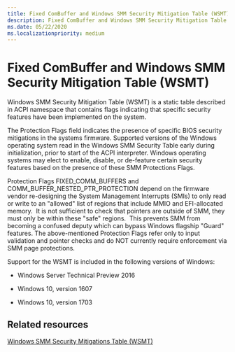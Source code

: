 ```yaml
---
title: Fixed ComBuffer and Windows SMM Security Mitigation Table (WSMT)
description: Fixed ComBuffer and Windows SMM Security Mitigation Table (WSMT)
ms.date: 05/22/2020
ms.localizationpriority: medium
---
```


# Fixed ComBuffer and Windows SMM Security Mitigation Table (WSMT)

Windows SMM Security Mitigation Table (WSMT) is a static table described in ACPI namespace that contains flags indicating that specific security features have been implemented on the system.

The Protection Flags field indicates the presence of specific BIOS security mitigations in the systems firmware. Supported versions of the Windows operating system read in the Windows SMM Security Table early during initialization, prior to start of the ACPI interpreter. Windows operating systems may elect to enable, disable, or de-feature certain security features based on the presence of these SMM Protections Flags.

Protection Flags FIXED\_COMM\_BUFFERS and COMM\_BUFFER\_NESTED\_PTR\_PROTECTION depend on the firmware vendor re-designing the System Management Interrupts (SMIs) to only read or write to an "allowed" list of regions that include MMIO and EFI-allocated memory.  It is not sufficient to check that pointers are outside of SMM, they must only be within these "safe" regions.  This prevents SMM from becoming a confused deputy which can bypass Windows flagship "Guard" features. The above-mentioned Protection Flags refer only to input validation and pointer checks and do NOT currently require enforcement via SMM page protections.

Support for the WSMT is included in the following versions of Windows:

- Windows Server Technical Preview 2016

- Windows 10, version 1607

- Windows 10, version 1703

## Related resources

[Windows SMM Security Mitigations Table (WSMT)](https://go.microsoft.com/fwlink/p/?LinkId=786943)
